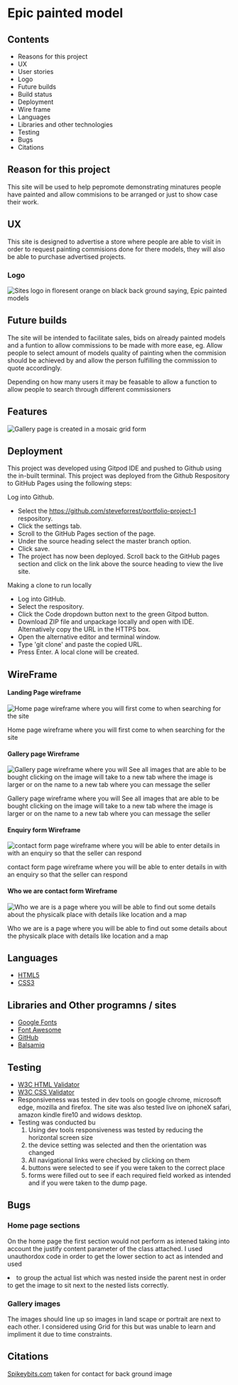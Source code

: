 # Epic painted model

## Contents

* Reasons for this project
* UX
* User stories
* Logo
* Future builds
* Build status
* Deployment
* Wire frame
* Languages
* Libraries and other technologies
* Testing
* Bugs
* Citations


## Reason for this project 

This site will be used to help pepromote demonstrating minatures people have painted and allow commisions to be arranged or just to show case their work.


## UX

This site is designed to advertise a store where people are able to visit in order to request painting commisions done for there models, they will also be able to purchase advertised projects.

### Logo

![Sites logo in floresent orange on black back ground saying, Epic painted models](assets/Readme-images/Logo.png)

## Future builds 

The site will be intended to facilitate sales, bids on already painted models and a funtion to allow commissions to be made with more ease, eg. Allow people to select amount of models quality of painting when the commision should be achieved by and allow the person fulfilling the commission to quote accordingly.

Depending on how many users it may be feasable to allow a function to allow people to search through different commissioners

## Features

![Gallery page is created in a mosaic grid form](assets/Readme-images/wireframe-gallery.png)

## Deployment

This project was developed using Gitpod IDE and pushed to Github using the in-built terminal.
This project was deployed from the Github Respository to GitHub Pages using the following steps:

Log into Github.
* Select the https://github.com/steveforrest/portfolio-project-1 respository.
* Click the settings tab.
* Scroll to the GitHub Pages section of the page.
* Under the source heading select the master branch option.
* Click save.
* The project has now been deployed. Scroll back to the GitHub pages section and click on the link above the source heading to view the live site.

Making a clone to run locally
* Log into GitHub.
* Select the respository.
* Click the Code dropdown button next to the green Gitpod button.
* Download ZIP file and unpackage locally and open with IDE. Alternatively copy the URL in the HTTPS box.
* Open the alternative editor and terminal window.
* Type 'git clone' and paste the copied URL.
* Press Enter. A local clone will be created.

## WireFrame 

#### Landing Page wireframe

![Home page wireframe where you will first come to when searching for the site](assets/Readme-images/wireframe-first-project1.png)

Home page wireframe where you will first come to when searching for the site

#### Gallery page Wireframe

![Gallery page wireframe where you will See all images that are able to be bought clicking on the image will take to a new tab where the image is larger or on the name to a new tab where you can message the seller](assets/Readme-images/wireframe-gallery.png)

Gallery page wireframe where you will See all images that are able to be bought clicking on the image will take to a new tab where the image is larger or on the name to a new tab where you can message the seller

#### Enquiry form Wireframe

![contact form page wireframe where you will be able to enter details in with an enquiry so that the seller can respond](assets/Readme-images/wireframe-contact-form.png)

contact form page wireframe where you will be able to enter details in with an enquiry so that the seller can respond

#### Who we are contact form Wireframe

![Who we are is a page where you will be able to find out some details about the physicalk place with details like location and a map](assets/Readme-images/wireframe-whower.png)

Who we are is a page where you will be able to find out some details about the physicalk place with details like location and a map

## Languages

* [HTML5](https://en.wikipedia.org/wiki/HTML5)
* [CSS3](https://en.wikipedia.org/wiki/CSS)

## Libraries and Other programns / sites

* [Google Fonts](https://fonts.google.com/)
* [Font Awesome](https://fontawesome.com/)
* [GitHub](https://github.com/)
* [Balsamiq](https://balsamiq.com/)

## Testing

* [W3C HTML Validator](https://jigsaw.w3.org/css-validator/#validate_by_input)
* [W3C CSS Validator](https://jigsaw.w3.org/css-validator/#validate_by_input)
* Responsiveness was tested in dev tools on google chrome, microsoft edge, mozilla and firefox. The site was also tested live on iphoneX safari, amazon kindle fire10 and widows desktop.
* Testing was conducted bu
  1. Using dev tools responsiveness was tested by reducing the horizontal screen size
  2. the device setting was selected and then the orientation was changed
  3. All navigational links were checked by clicking on them
  4. buttons were selected to see if you were taken to the correct place
  5. forms were filled out to see if each required field worked as intended and if you were taken to the dump page.

## Bugs

### Home page sections

On the home page the first section would not perform as intened taking into account the justify content parameter of the class attached.
I used unauthordox code in order to get the lower section to act as intended and used <li> to group the actual list which was nested inside the parent nest in order to get the image to sit next to the nested lists correctly.

### Gallery images

The images should line up so images in land scape or portrait are next to each other. I considered using Grid for this but was unable to learn and impliment it due to time constraints.



## Citations

[Spikeybits.com](https://www.pinterest.co.uk/pin/491455378086406395/?d=t&mt=login) taken for contact for back ground image


